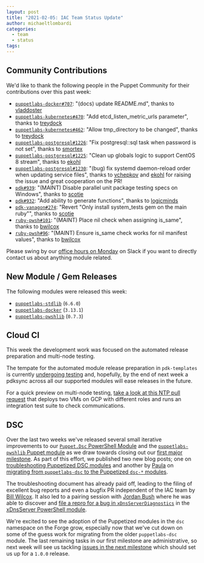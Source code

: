 ```yaml
---
layout: post
title: "2021-02-05: IAC Team Status Update"
author: michaeltlombardi
categories:
  - team
  - status
tags:
---
```


## Community Contributions

We'd like to thank the following people in the Puppet Community for their contributions over this past week:

- [`puppetlabs-docker#707`][puppetlabs-docker-pr-707]: "(docs) update README.md", thanks to [vladdoster][vladdoster]
- [`puppetlabs-kubernetes#470`][puppetlabs-kubernetes-pr-470]: "Add etcd_listen_metric_urls parameter", thanks to [treydock][treydock]
- [`puppetlabs-kubernetes#462`][puppetlabs-kubernetes-pr-462]: "Allow tmp_directory to be changed", thanks to [treydock][treydock]
- [`puppetlabs-postgresql#1226`][puppetlabs-postgresql-pr-1226]: "Fix postgresql::sql task when password is not set", thanks to [smortex][smortex]
- [`puppetlabs-postgresql#1225`][puppetlabs-postgresql-pr-1225]: "Clean up globals logic to support CentOS 8 stream", thanks to [ekohl][ekohl]
- [`puppetlabs-postgresql#1230`](https://github.com/puppetlabs/puppetlabs-postgresql/pull/1230): "(bug) fix systemd daemon-reload order when updating service files", thanks to [vchepkov](https://github.com/vchepkov) and [ekohl][ekohl] for raising the issue and great cooperation on the PR!
- [`pdk#939`][pdk-pr-939]: "(MAINT) Disable parallel unit package testing specs on Windows", thanks to [scotje][scotje]
- [`pdk#932`][pdk-pr-932]: "Add ability to generate functions", thanks to [logicminds][logicminds]
- [`pdk-vanagon#274`][pdk-vanagon-pr-274]: "Revert "Only install system_tests gem on the main ruby"", thanks to [scotje][scotje]
- [`ruby-pwsh#101`][ruby-pwsh-pr-101]: "(MAINT) Place nil check when assigning is_same", thanks to [bwilcox][bwilcox]
- [`ruby-pwsh#96`][ruby-pwsh-pr-96]: "(MAINT) Ensure is_same check works for nil manifest values", thanks to [bwilcox][bwilcox]

Please swing by our [office hours on Monday](https://puppet.com/community/office-hours/) on Slack if you want to directly contact us about anything module related.

## New Module / Gem Releases

The following modules were released this week:

- [`puppetlabs-stdlib`][puppetlabs-stdlib] (`6.6.0`)
- [`puppetlabs-docker`][puppetlabs-docker] (`3.13.1`)
- [`puppetlabs-pwshlib`][puppetlabs-pwshlib] (`0.7.3`)

## Cloud CI

This week the development work was focused on the automated release preparation and multi-node testing.

The tempate for the automated module release preparation in `pdk-templates` is currently [undergoing testing][pdk-templates-pr-394] and, hopefully, by the end of next week a pdksync across all our supported modules will ease releases in the future.

For a quick preview on multi-node testing, [take a look at this NTP pull request][puppetlabs-ntp-pr-603] that deploys two VMs on GCP with different roles and runs an integration test suite to check communications.

## DSC

Over the last two weeks we've released several small iterative improvements to our [`Puppet.Dsc` PowerShell Module][dsc-pwsh] and the [`puppetlabs-pwshlib` Puppet module][puppetlabs-pwshlib] as we draw towards closing out our [first major milestone][dsc-milestone-1].
As part of this effort, we published two new blog posts; one on [troubleshooting Puppetized DSC modules][dsc-troubleshooting-blog] and another by [Paula][Paula] on [migrating from `puppetlabs-dsc` to the Puppetized `dsc-*` modules][dsc-migration-blog].

The troubleshooting document has already paid off, leading to the filing of excellent bug reports and even a bugfix PR independent of the IAC team by [Bill Wilcox][bwilcox].
It also led to a pairing session with [Jordan Bush][jordanbush] where he was able to discover and [file a repro for a bug in `xDnsServerDiagnostics`][dsc-bug-repro] in the [xDnsServer PowerShell module][dsc-xdnsserver].

We're excited to see the adoption of the Puppetized modules in the `dsc` namespace on the Forge grow, especially now that we've cut down on some of the guess work for migrating from the older `puppetlabs-dsc` module.
The last remaining tasks in our first milestone are administrative, so next week will see us tackling [issues in the next milestone][dsc-milestone-2] which should set us up for a `1.0.0` release.

<!-- Reference Links -->
[puppetlabs-ntp-pr-603]:         https://github.com/puppetlabs/puppetlabs-ntp/pull/603
[pdk-templates-pr-394]:          https://github.com/puppetlabs/pdk-templates/pull/394
[dsc-pwsh]:                      https://www.powershellgallery.com/packages/Puppet.Dsc
[dsc-milestone-1]:               https://github.com/puppetlabs/Puppet.Dsc/milestone/3
[dsc-milestone-2]:               https://github.com/puppetlabs/Puppet.Dsc/milestone/1
[dsc-troubleshooting-blog]:      https://puppetlabs.github.io/iac/2021/01/25/troubleshooting-puppetized-dsc-modules.html
[dsc-migration-blog]:            https://puppetlabs.github.io/iac/dsc/puppet/modules/2021/01/26/converting-puppetized-dsc-modules.html
[dsc-bug-repro]:                 https://github.com/dsccommunity/xDnsServer/issues/133
[dsc-xdnsserver]:                https://www.powershellgallery.com/packages/xDnsServer
[jordanbush]:                    https://github.com/jordanbush
[puppetlabs-pwshlib]:            https://forge.puppet.com/modules/puppetlabs/pwshlib
[puppetlabs-stdlib]:             https://github.com/puppetlabs/puppetlabs-stdlib
[puppetlabs-docker]:             https://github.com/puppetlabs/puppetlabs-docker
[puppetlabs-docker-pr-707]:      https://github.com/puppetlabs/puppetlabs-docker/pull/707
[vladdoster]:                    https://github.com/vladdoster
[puppetlabs-kubernetes-pr-470]:  https://github.com/puppetlabs/puppetlabs-kubernetes/pull/470
[treydock]:                      https://github.com/treydock
[puppetlabs-kubernetes-pr-462]:  https://github.com/puppetlabs/puppetlabs-kubernetes/pull/462
[puppetlabs-postgresql-pr-1226]: https://github.com/puppetlabs/puppetlabs-postgresql/pull/1226
[smortex]:                       https://github.com/smortex
[puppetlabs-postgresql-pr-1225]: https://github.com/puppetlabs/puppetlabs-postgresql/pull/1225
[ekohl]:                         https://github.com/ekohl
[pdk-pr-939]:                    https://github.com/puppetlabs/pdk/pull/939
[scotje]:                        https://github.com/scotje
[pdk-pr-932]:                    https://github.com/puppetlabs/pdk/pull/932
[logicminds]:                    https://github.com/logicminds
[pdk-vanagon-pr-274]:            https://github.com/puppetlabs/pdk-vanagon/pull/274
[ruby-pwsh-pr-101]:              https://github.com/puppetlabs/ruby-pwsh/pull/101
[bwilcox]:                       https://github.com/bwilcox
[ruby-pwsh-pr-96]:               https://github.com/puppetlabs/ruby-pwsh/pull/96
[Adrian]:                        https://github.com/adrianiurca
[Ben]:                           https://github.com/binford2k
[Ciaran]:                        https://github.com/sanfrancrisko
[Daiana]:                        https://github.com/daianamezdrea
[Danny]:                         https://github.com/carabasdaniel
[DavidSchmitt]:                  https://github.com/DavidS
[DavidSwan]:                     https://github.com/david22swan
[Disha]:                         https://github.com/Disha-maker
[Lore]:                          https://github.com/lionce
[Michael]:                       https://github.com/michaeltlombardi
[Paula]:                         https://github.com/pmcmaw
[Sheena]:                        https://github.com/sheenaajay
[Supported Modules]:             https://puppetlabs.github.io/iac/modules/
[TP]:                            https://github.com/tphoney
[Tools]:                         https://puppetlabs.github.io/iac/tools/
